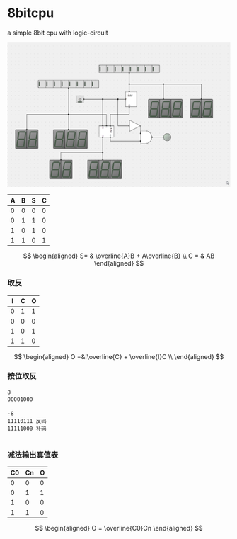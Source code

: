 # 8bitcpu
a simple 8bit cpu with logic-circuit

![img](./pics/cpu.gif)



| A    | B    | S    | C    |
| ---- | ---- | ---- | ---- |
| 0    | 0    | 0    | 0    |
| 0    | 1    | 1    | 0    |
| 1    | 0    | 1    | 0    |
| 1    | 1    | 0    | 1    |


$$
\begin{aligned}
S= & \overline{A}B + A\overline{B} \\
C =  & AB
\end{aligned}
$$



### 取反

|I|C|O|
|-|-|-|
|0|1|1|
|0|0|0|
|1|0|1|
|1|1|0|

$$
\begin{aligned}
O =&I\overline{C} + \overline{I}C \\
\end{aligned}
$$

### 按位取反
```
8
00001000

-8 
11110111 反码
11111000 补码


```


### 减法输出真值表
|C0|Cn|O|
|-|-|-|
|0|0|0|
|0|1|1|
|1|0|0|
|1|1|0|

$$
\begin{aligned}
    O = \overline{C0}Cn 
\end{aligned}
$$